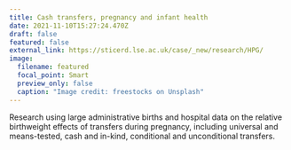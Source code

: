 ```yaml
---
title: Cash transfers, pregnancy and infant health
date: 2021-11-10T15:27:24.470Z
draft: false
featured: false
external_link: https://sticerd.lse.ac.uk/case/_new/research/HPG/
image:
  filename: featured
  focal_point: Smart
  preview_only: false
  caption: "Image credit: freestocks on Unsplash"
---
```

Research using large administrative births and hospital data on the relative birthweight effects of transfers during pregnancy, including universal and means-tested, cash and in-kind, conditional and unconditional transfers.
